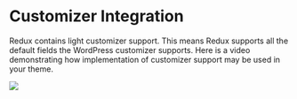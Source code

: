 # Customizer Integration

Redux contains light customizer support.  This means Redux supports all the default 
fields the WordPress customizer supports. Here is a video demonstrating how implementation of customizer support may be 
used in your theme.

[![](https://img.youtube.com/vi/Kq-pMi34mvg/0.jpg)](https://www.youtube.com/watch?v=Kq-pMi34mvg)
